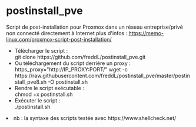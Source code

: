 # postinstall_pve
Script de post-installation pour Proxmox dans un réseau entreprise/privé non connecté directement à Internet
plus d'infos : https://memo-linux.com/proxmox-script-post-installation/

<ul>
<li>Télécharger le script :</li>
git clone https://github.com/freddL/postinstall_pve.git

<li>Ou téléchargement du script derrière un proxy :</li>
https_proxy="http://IP_PROXY:PORT/" wget -c https://raw.githubusercontent.com/freddL/postinstall_pve/master/postinstall_pve8.sh -O postinstall.sh
      <li>Rendre le script exécutable :</li>
chmod +x postinstall.sh
      <li>Exécuter le script :</li>
./postinstall.sh
    </ul>
  </li>
    <li>nb : la syntaxe des scripts testée avec https://www.shellcheck.net/</li>
  </ul>
